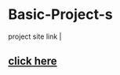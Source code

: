 # Basic-Project-s 

project site link 
|

## [click here](https://manojsingh00963.github.io/Basic-Project-s/)
